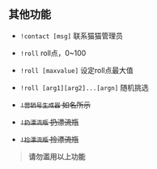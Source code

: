 ## 其他功能

* `!contact [msg]` 联系猫猫管理员
* `!roll` roll点，0~100
* `!roll [maxvalue]` 设定roll点最大值
* `!roll [arg1][arg2]...[argn]` 随机挑选

* <s>`!营销号生成器` 如名所示</s>
* <s>`!扔漂流瓶` 扔漂流瓶</s>
* <s>`!捡漂流瓶` 捡漂流瓶</s>

> **请勿滥用以上功能**
